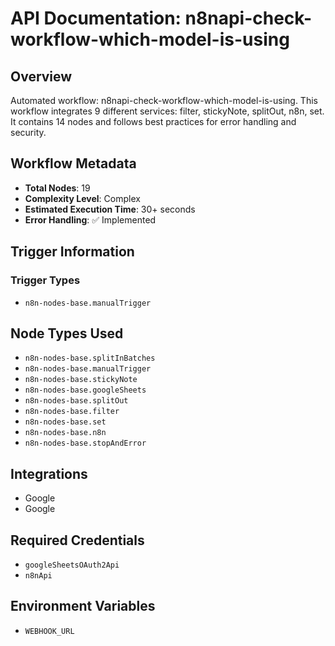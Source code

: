 # API Documentation: n8napi-check-workflow-which-model-is-using

## Overview
Automated workflow: n8napi-check-workflow-which-model-is-using. This workflow integrates 9 different services: filter, stickyNote, splitOut, n8n, set. It contains 14 nodes and follows best practices for error handling and security.

## Workflow Metadata
- **Total Nodes**: 19
- **Complexity Level**: Complex
- **Estimated Execution Time**: 30+ seconds
- **Error Handling**: ✅ Implemented

## Trigger Information
### Trigger Types
- `n8n-nodes-base.manualTrigger`

## Node Types Used
- `n8n-nodes-base.splitInBatches`
- `n8n-nodes-base.manualTrigger`
- `n8n-nodes-base.stickyNote`
- `n8n-nodes-base.googleSheets`
- `n8n-nodes-base.splitOut`
- `n8n-nodes-base.filter`
- `n8n-nodes-base.set`
- `n8n-nodes-base.n8n`
- `n8n-nodes-base.stopAndError`

## Integrations
- Google
- Google

## Required Credentials
- `googleSheetsOAuth2Api`
- `n8nApi`

## Environment Variables
- `WEBHOOK_URL`
